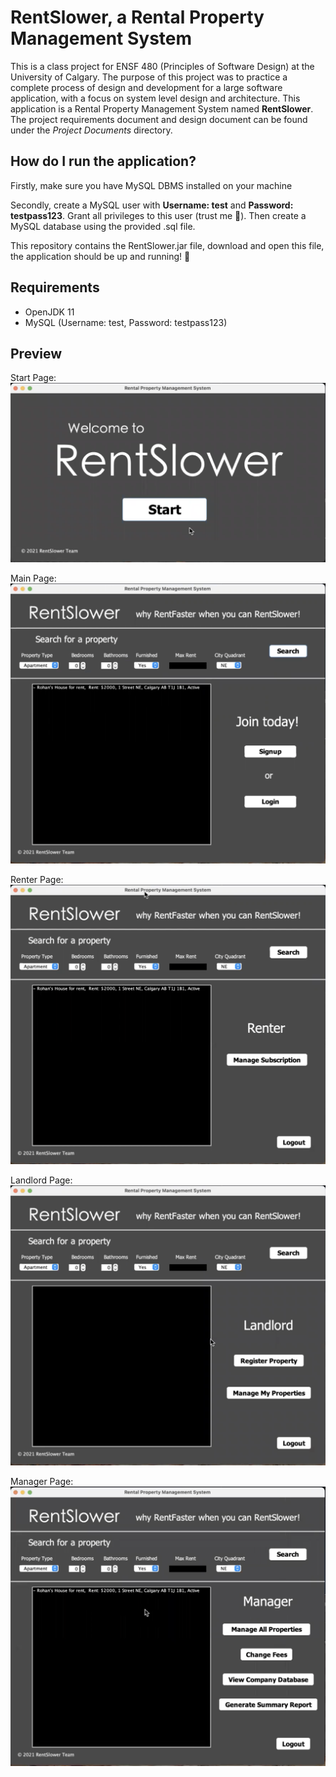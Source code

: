 # RentSlower, a Rental Property Management System
This is a class project for ENSF 480 (Principles of Software Design) at the University of Calgary. The purpose of this project was to practice a complete process of design and development for a large software application, with a focus on system level design and architecture. This application is a Rental Property Management System named **RentSlower**. The project requirements document and design document can be found under the *Project Documents* directory.

## How do I run the application?
Firstly, make sure you have MySQL DBMS installed on your machine

Secondly, create a MySQL user with **Username: test** and **Password: testpass123**. Grant all privileges to this user (trust me :pleading_face:). Then create a MySQL database using the provided .sql file.

This repository contains the RentSlower.jar file, download and open this file, the application should be up and running! :partying_face:

## Requirements
- OpenJDK 11
- MySQL (Username: test, Password: testpass123)

## Preview
Start Page:
![Start](images/Start.png)

Main Page:
![Main](images/Main.png)

Renter Page:
![Renter](images/Renter.png)

Landlord Page:
![Landlord](images/Landlord.png)

Manager Page:
![Manager](images/Manager.png)
